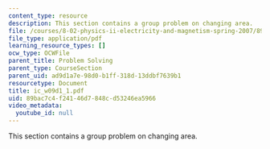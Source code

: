 ```yaml
---
content_type: resource
description: This section contains a group problem on changing area.
file: /courses/8-02-physics-ii-electricity-and-magnetism-spring-2007/89bac7c4f24146d7848cd53246ea5966_ic_w09d1_1.pdf
file_type: application/pdf
learning_resource_types: []
ocw_type: OCWFile
parent_title: Problem Solving
parent_type: CourseSection
parent_uid: ad9d1a7e-98d0-b1ff-318d-13ddbf7639b1
resourcetype: Document
title: ic_w09d1_1.pdf
uid: 89bac7c4-f241-46d7-848c-d53246ea5966
video_metadata:
  youtube_id: null
---
```

This section contains a group problem on changing area.

